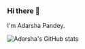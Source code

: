 ### Hi there 👋

I'm Adarsha Pandey.

![Adarsha's GitHub stats](https://github-readme-stats.vercel.app/api?username=Iam0-0ap&show_icons=true&theme=vue-dark)
